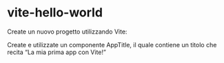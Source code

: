 # vite-hello-world

Create un nuovo progetto utilizzando Vite:

Create e utilizzate un componente AppTitle, il quale contiene un titolo che recita “La mia prima app con Vite!”